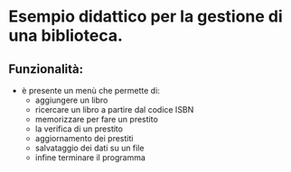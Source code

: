 # Esempio didattico per la gestione di una biblioteca.

## Funzionalità:
- è presente un menù che permette di:
  - aggiungere un libro
  - ricercare un libro a partire dal codice ISBN
  - memorizzare per fare un prestito
  - la verifica di un prestito
  - aggiornamento dei prestiti
  - salvataggio dei dati su un file
  - infine terminare il programma
 
